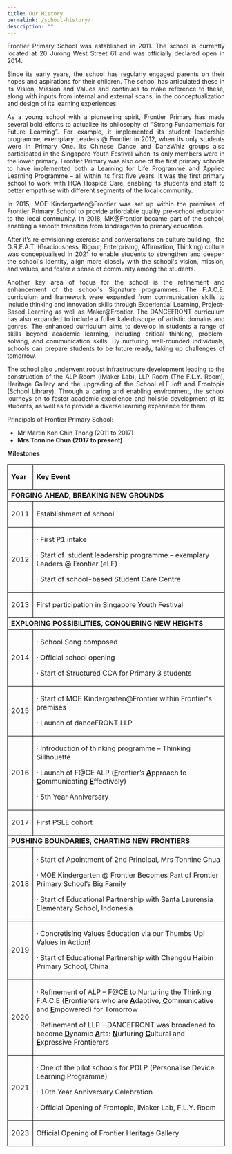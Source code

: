 ```yaml
---
title: Our History
permalink: /school-history/
description: ""
---
```

<p style="text-align: justify;">Frontier Primary School was established in 2011. The school is currently located at 20 Jurong West Street 61 and was officially declared open in 2014.</p>
<p style="text-align: justify;">Since its early years, the school has regularly engaged parents on their hopes and aspirations for their children. The school has articulated these in its Vision, Mission and Values and continues to make reference to these, along with inputs from internal and external scans, in the conceptualization and design of its learning experiences.</p>
<p style="text-align: justify;">As a young school with a pioneering spirit, Frontier Primary has made several bold efforts to actualize its philosophy of “Strong Fundamentals for Future Learning”. For example, it implemented its student leadership programme, exemplary Leaders @ Frontier in 2012, when its only students were in Primary One. Its Chinese Dance and DanzWhiz groups also participated in the Singapore Youth Festival when its only members were in the lower primary. Frontier Primary was also one of the first primary schools to have implemented both a Learning for Life Programme and Applied Learning Programme – all within its first five years. It was the first primary school to work with HCA Hospice Care, enabling its students and staff to better empathise with different segments of the local community.</p>
<p style="text-align: justify;">In 2015, MOE Kindergarten@Frontier was set up within the premises of Frontier Primary School to provide affordable quality pre-school education to the local community. In 2018, MK@Frontier became part of the school, enabling a smooth transition from kindergarten to primary education.</p>
<p style="text-align: justify;">After it’s re-envisioning exercise and conversations on culture building,&nbsp; the G.R.E.A.T. (Graciousness, Rigour, Enterprising, Affirmation, Thinking) culture was conceptualised in 2021 to enable students to strengthen and deepen the school's identity, align more closely with the school's vision, mission, and values, and foster a sense of community among the students.</p>
<p style="text-align: justify;">Another key area of focus for the school is the refinement and enhancement of the school's Signature programmes. The F.A.C.E. curriculum and framework were expanded from communication skills to include thinking and innovation skills through Experiential Learning, Project-Based Learning as well as Maker@Frontier. The DANCEFRONT curriculum has also expanded to include a fuller kaleidoscope of artistic domains and genres. The enhanced curriculum aims to develop in students a range of skills beyond academic learning, including critical thinking, problem-solving, and communication skills. By nurturing well-rounded individuals, schools can prepare students to be future ready, taking up challenges of tomorrow.</p>
<p style="text-align: justify;">The school also underwent robust infrastructure development leading to the construction of the ALP Room (iMaker Lab), LLP Room (The F.L.Y. Room), Heritage Gallery and the upgrading of the School eLF loft and Frontopia (School Library). Through a caring and enabling environment, the school journeys on to foster academic excellence and holistic development of its students, as well as to provide a diverse learning experience for them.</p>
<p>Principals of Frontier Primary School:</p>
<ul>
<li>Mr Martin Koh Chin Thong (2011 to 2017)</li>
<li><strong>Mrs Tonnine Chua (2017 to present)</strong></li>
</ul>
<p><strong>Milestones</strong></p>
<table style="border:&quot;1px">
<tbody>
<tr>
<td style="border:1px solid black;">
<p><strong>Year</strong></p>
</td>
<td style="border:1px solid black;">
<p><strong>Key Event</strong></p>
</td>
</tr>
<tr>
<td colspan="2" style="border:1px solid black;"><strong>FORGING AHEAD, BREAKING NEW GROUNDS</strong></td>
</tr>
<tr>
<td style="border:1px solid black;">
<p>2011</p>
</td>
<td style="border:1px solid black;">
<p>Establishment of school</p>
</td>
</tr>
<tr>
<td style="border:1px solid black;">
<p>2012</p>
</td>
<td style="border:1px solid black;">
<p>·&nbsp;First P1 intake</p>
<p>·&nbsp;Start of &nbsp;student leadership programme – exemplary Leaders @ Frontier (eLF)</p>
<p>·&nbsp;Start of school-based Student Care Centre</p>
</td>
</tr>
<tr>
<td style="border:1px solid black;">
<p>2013</p>
</td>
<td style="border:1px solid black;">
<p>First participation in Singapore Youth Festival</p>
</td>
</tr>
<tr>
<td colspan="2" style="border:1px solid black;"><strong>EXPLORING POSSIBILITIES, CONQUERING NEW HEIGHTS</strong></td>
</tr>
<tr>
<td style="border:1px solid black;">
<p>2014</p>
</td>
<td style="border:1px solid black;">
<p>·&nbsp;School Song composed</p>
<p>·&nbsp;Official school opening</p>
<p>·&nbsp;Start of Structured CCA for Primary 3 students</p>
</td>
</tr>
<tr>
<td style="border:1px solid black;">
<p>2015</p>
</td>
<td style="border:1px solid black;">
<p>·&nbsp;Start of MOE Kindergarten@Frontier within Frontier's premises</p>
<p>·&nbsp;Launch of danceFRONT LLP</p>
</td>
</tr>
<tr>
<td style="border:1px solid black;">
<p>2016</p>
</td>
<td style="border:1px solid black;">
<p>·&nbsp;Introduction of thinking programme – Thinking Sillhouette</p>
	<p>·&nbsp;Launch of F@CE ALP (<strong><u>F</u></strong>rontier’s <strong><u>A</u></strong>pproach to <strong><u>C</u></strong>ommunicating <strong><u>E</u></strong>ffectively)</p>
<p>·&nbsp;5th Year Anniversary</p>
</td>
</tr>
<tr>
<td style="border:1px solid black;">
<p>2017</p>
</td>
<td style="border:1px solid black;">
<p>First PSLE cohort</p>
</td>
</tr>
<tr>
<td colspan="2" style="border:1px solid black;"><strong>PUSHING BOUNDARIES, CHARTING NEW FRONTIERS</strong></td>
</tr>
<tr>
<td style="border:1px solid black;">
<p>2018</p>
</td>
<td style="border:1px solid black;">
<p>·&nbsp;Start of Apointment of 2nd Principal, Mrs Tonnine Chua</p>
<p>·&nbsp;MOE Kindergarten @ Frontier Becomes Part of Frontier Primary School’s Big Family</p>
<p>·&nbsp;Start of Educational Partnership with Santa Laurensia Elementary School, Indonesia</p>
</td>
</tr>
<tr>
<td style="border:1px solid black;">
<p>2019</p>
</td>
<td style="border:1px solid black;">
<p>·&nbsp;Concretising Values Education via our Thumbs Up! Values in Action!</p>
<p>·&nbsp;Start of Educational Partnership with Chengdu Haibin Primary School, China</p>
</td>
</tr>
<tr>
<td style="border:1px solid black;">
<p>2020</p>
</td>
<td style="border:1px solid black;">
	<p>·&nbsp;Refinement of ALP – F@CE to Nurturing the Thinking F.A.C.E (<strong><u>F</u></strong>rontierers who are <strong><u>A</u></strong>daptive, <strong><u>C</u></strong>ommunicative and <strong><u>E</u></strong>mpowered) for Tomorrow</p>
	<p>·&nbsp;Refinement of LLP – DANCEFRONT was broadened to become <strong><u>D</u></strong>ynamic <strong><u>A</u></strong>rts: <strong><u>N</u></strong>urturing <strong><u>C</u></strong>ultural and <strong><u>E</u></strong>xpressive Frontierers</p>
</td>
</tr>
<tr>
<td style="border:1px solid black;">
<p>2021</p>
</td>
<td style="border:1px solid black;">
<p>·&nbsp;One of the pilot schools for PDLP (Personalise Device Learning Programme)</p>
<p>·&nbsp;10th Year Anniversary Celebration</p>
<p>·&nbsp;Official Opening of Frontopia, iMaker Lab, F.L.Y. Room</p>
</td>
</tr>
<tr>
<td style="border:1px solid black;">
<p>2023</p>
</td>
<td style="border:1px solid black;">
<p>Official Opening of Frontier Heritage Gallery</p>
</td>
</tr>
</tbody>
</table>
